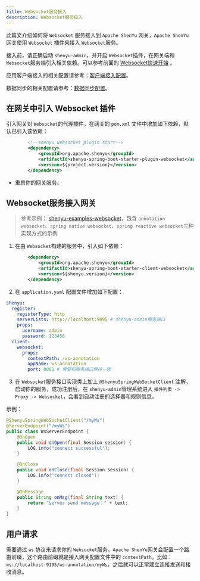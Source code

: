 ```yaml
---
title: Websocket服务接入
description: Websocket服务接入
---
```

此篇文介绍如何将 `Websocket` 服务接入到 `Apache ShenYu` 网关，`Apache ShenYu` 网关使用 `Websocket` 插件来接入 `Websocket`服务。

接入前，请正确启动 `shenyu-admin`，并开启 `Websocket`插件，在网关端和 `Websocket`服务端引入相关依赖。可以参考前面的 [Websocket快速开始](../../quick-start/quick-start-websocket) 。

应用客户端接入的相关配置请参考：[客户端接入配置](../property-config/register-center-access.md)。

数据同步的相关配置请参考：[数据同步配置](../property-config/use-data-sync.md)。

## 在网关中引入 Websocket 插件

引入网关对 `Websocket`的代理插件，在网关的 `pom.xml` 文件中增加如下依赖，默认已引入该依赖：

```xml
        <!--shenyu websocket plugin start-->
        <dependency>
            <groupId>org.apache.shenyu</groupId>
            <artifactId>shenyu-spring-boot-starter-plugin-websocket</artifactId>
            <version>${project.version}</version>
        </dependency>
```

* 重启你的网关服务。

## Websocket服务接入网关

> 参考示例： [shenyu-examples-websocket](https://github.com/apache/shenyu/tree/master/shenyu-examples/shenyu-examples-websocket)，包含 `annotation websocket`、`spring native websocket`、`spring reactive websocket`三种实现方式的示例

1. 在由 `Websocket`构建的服务中，引入如下依赖：

```xml
        <dependency>
            <groupId>org.apache.shenyu</groupId>
            <artifactId>shenyu-spring-boot-starter-client-websocket</artifactId>
            <version>${shenyu.version}</version>
        </dependency>
```

2. 在 `application.yaml` 配置文件增加如下配置：

```yaml
shenyu:
  register:
    registerType: http
    serverLists: http://localhost:9095 # shenyu-admin服务端口
    props:
      username: admin
      password: 123456
  client:
    websocket:
      props:
        contextPath: /ws-annotation
        appName: ws-annotation
        port: 8001 # 需要和服务端口保持一致
```

3. 在 `Websocket`服务接口实现类上加上 `@ShenyuSpringWebSocketClient` 注解，启动你的服务，成功注册后，在 `shenyu-admin`管理系统进入 `插件列表 -> Proxy -> Websocket`，会看到自动注册的选择器和规则信息。

示例：

```java
@ShenyuSpringWebSocketClient("/myWs")
@ServerEndpoint("/myWs")
public class WsServerEndpoint {
    @OnOpen
    public void onOpen(final Session session) {
        LOG.info("connect successful");
    }

    @OnClose
    public void onClose(final Session session) {
        LOG.info("connect closed");
    }

    @OnMessage
    public String onMsg(final String text) {
        return "server send message：" + text;
    }
}
```

## 用户请求

需要通过 `ws` 协议来请求你的 `Websocket`服务。`Apache ShenYu`网关会配置一个路由前缀，这个路由前缀就是接入网关配置文件中的 `contextPath`。比如： `ws://localhost:9195/ws-annotation/myWs`，之后就可以正常建立连接发送和接收消息。

